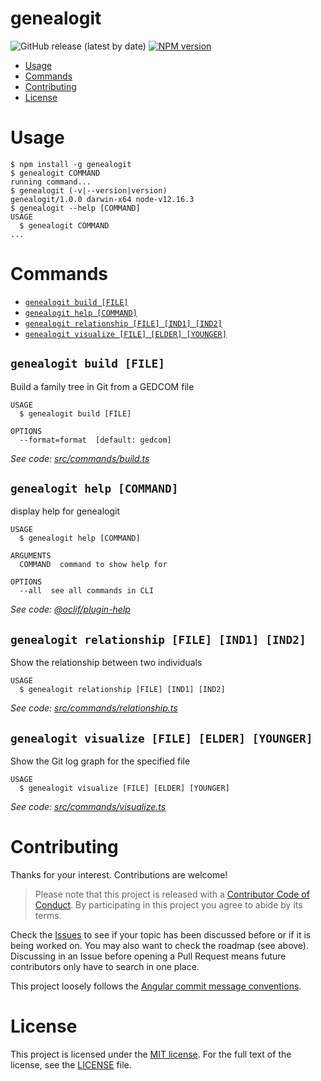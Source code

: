 genealogit
==========

![GitHub release (latest by date)](https://img.shields.io/github/v/release/olets/genealogit)
[![NPM version](https://img.shields.io/npm/v/genealogit.svg)](https://npmjs.org/package/genealogit)

<!-- toc -->
* [Usage](#usage)
* [Commands](#commands)
* [Contributing](#contributing)
* [License](#license)
<!-- tocstop -->
# Usage
<!-- usage -->
```sh-session
$ npm install -g genealogit
$ genealogit COMMAND
running command...
$ genealogit (-v|--version|version)
genealogit/1.0.0 darwin-x64 node-v12.16.3
$ genealogit --help [COMMAND]
USAGE
  $ genealogit COMMAND
...
```
<!-- usagestop -->
# Commands
<!-- commands -->
* [`genealogit build [FILE]`](#genealogit-build-file)
* [`genealogit help [COMMAND]`](#genealogit-help-command)
* [`genealogit relationship [FILE] [IND1] [IND2]`](#genealogit-relationship-file-ind1-ind2)
* [`genealogit visualize [FILE] [ELDER] [YOUNGER]`](#genealogit-visualize-file-elder-younger)

## `genealogit build [FILE]`

Build a family tree in Git from a GEDCOM file

```
USAGE
  $ genealogit build [FILE]

OPTIONS
  --format=format  [default: gedcom]
```

_See code: [src/commands/build.ts](https://github.com/olets/genealogit/blob/v1.0.0/src/commands/build.ts)_

## `genealogit help [COMMAND]`

display help for genealogit

```
USAGE
  $ genealogit help [COMMAND]

ARGUMENTS
  COMMAND  command to show help for

OPTIONS
  --all  see all commands in CLI
```

_See code: [@oclif/plugin-help](https://github.com/oclif/plugin-help/blob/v3.0.1/src/commands/help.ts)_

## `genealogit relationship [FILE] [IND1] [IND2]`

Show the relationship between two individuals

```
USAGE
  $ genealogit relationship [FILE] [IND1] [IND2]
```

_See code: [src/commands/relationship.ts](https://github.com/olets/genealogit/blob/v1.0.0/src/commands/relationship.ts)_

## `genealogit visualize [FILE] [ELDER] [YOUNGER]`

Show the Git log graph for the specified file

```
USAGE
  $ genealogit visualize [FILE] [ELDER] [YOUNGER]
```

_See code: [src/commands/visualize.ts](https://github.com/olets/genealogit/blob/v1.0.0/src/commands/visualize.ts)_
<!-- commandsstop -->
# Contributing

Thanks for your interest. Contributions are welcome!

> Please note that this project is released with a [Contributor Code of Conduct](CODE_OF_CONDUCT.md). By participating in this project you agree to abide by its terms.

Check the [Issues](https://github.com/olets/zsh-abbr/issues) to see if your topic has been discussed before or if it is being worked on. You may also want to check the roadmap (see above). Discussing in an Issue before opening a Pull Request means future contributors only have to search in one place.

This project loosely follows the [Angular commit message conventions](https://docs.google.com/document/d/1QrDFcIiPjSLDn3EL15IJygNPiHORgU1_OOAqWjiDU5Y/edit).

# License

This project is licensed under the [MIT license](http://opensource.org/licenses/MIT).
For the full text of the license, see the [LICENSE](LICENSE) file.
